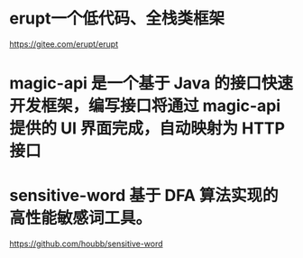 # erupt一个低代码、全栈类框架
https://gitee.com/erupt/erupt

# magic-api 是一个基于 Java 的接口快速开发框架，编写接口将通过 magic-api 提供的 UI 界面完成，自动映射为 HTTP 接口

# sensitive-word 基于 DFA 算法实现的高性能敏感词工具。
https://github.com/houbb/sensitive-word

